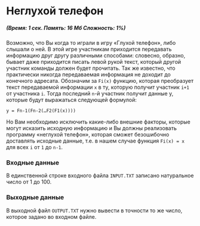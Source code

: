# Неглухой телефон
##### _(Время: 1 сек. Память: 16 Мб Сложность: 1%)_

Возможно, что Вы когда то играли в игру «Глухой телефон», либо слышали о ней. В этой игре участникам приходится передавать информацию друг другу различными способами: словесно, образно, бывает даже приходится писать левой рукой текст, который другой участник команды должен будет прочитать. Так же известно, что практически никогда передаваемая информация не доходит до конечного адресата. Обозначим за `Fi(x)` функцию, которая преобразует текст передаваемой информации `x` в ту, которую получит участник `i+1` от участника `i`. Тогда последний `n`-й участник получит данные y, которые будут выражаться следующей формулой:

`y = Fn-1(Fn-2(…F2(F1(x))))`

Но Вам необходимо исключить какие-либо внешние факторы, которые могут исказить исходную информацию и Вы должны реализовать программу «неглухой телефон», которая сможет безошибочно доставлять исходные данные, т.е. в нашем случае функция `Fi(x) = x` для всех `i` от `1` до `n-1`.

### Входные данные
В единственной строке входного файла `INPUT.TXT` записано натуральное число от 1 до 100.

### Выходные данные
В выходной файл `OUTPUT.TXT` нужно вывести в точности то же число, которое задано во входном файле.
